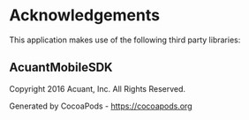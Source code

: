 # Acknowledgements
This application makes use of the following third party libraries:

## AcuantMobileSDK

Copyright 2016 Acuant, Inc. All Rights Reserved.

Generated by CocoaPods - https://cocoapods.org
